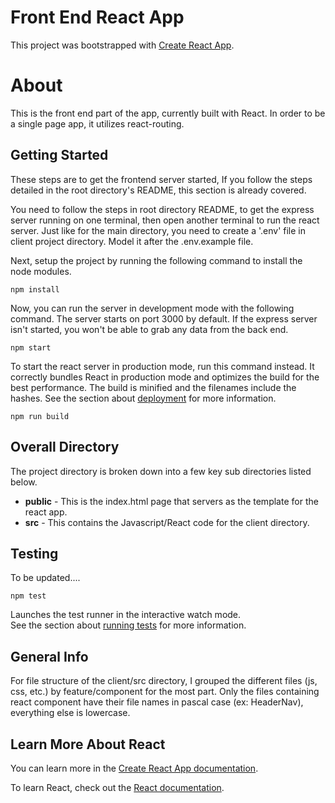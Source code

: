 # Front End React App
This project was bootstrapped with [Create React App](https://github.com/facebook/create-react-app).

# About
This is the front end part of the app, currently built with React. In order to be a single page app, it utilizes react-routing.

## Getting Started
These steps are to get the frontend server started, If you follow the steps detailed in the root directory's README, this section is already covered.

You need to follow the steps in root directory README, to get the express server running on one terminal, then open another terminal to run the react server. Just like for the main directory, you need to create a '.env' file in client project directory. Model it after the .env.example file.

Next, setup the project by running the following command to install the node modules.

```
npm install
```

Now, you can run the server in development mode with the following command. The server starts on port 3000 by default. If the express server isn't started, you won't be able to grab any data from the back end.
```
npm start
```

To start the react server in production mode, run this command instead. It correctly bundles React in production mode and optimizes the build for the best performance. The build is minified and the filenames include the hashes. See the section about [deployment](https://facebook.github.io/create-react-app/docs/deployment) for more information.
```
npm run build
```

## Overall Directory
The project directory is broken down into a few key sub directories listed below.
* **public** - This is the index.html page that servers as the template for the react app.
* **src** - This contains the Javascript/React code for the client directory. 

## Testing
To be updated....
```
npm test
```
Launches the test runner in the interactive watch mode.<br>
See the section about [running tests](https://facebook.github.io/create-react-app/docs/running-tests) for more information.

## General Info
For file structure of the client/src directory, I grouped the different files (js, css, etc.) by feature/component for the most part. Only the files containing react component have their file names in pascal case (ex: HeaderNav), everything else is lowercase.


## Learn More About React

You can learn more in the [Create React App documentation](https://facebook.github.io/create-react-app/docs/getting-started).

To learn React, check out the [React documentation](https://reactjs.org/).
